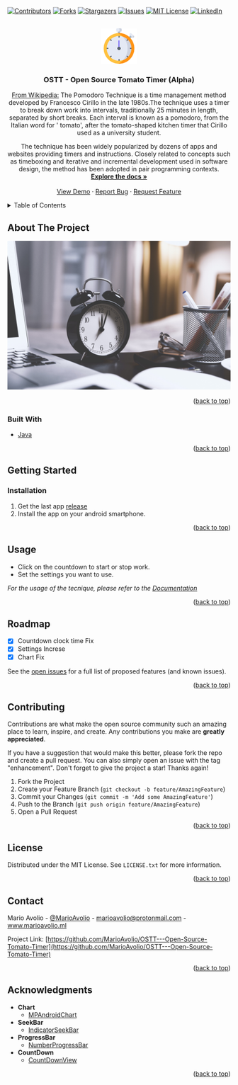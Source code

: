 <div id="top"></div>
<!--
*** Thanks for checking out the Best-README-Template. If you have a suggestion
*** that would make this better, please fork the repo and create a pull request
*** or simply open an issue with the tag "enhancement".
*** Don't forget to give the project a star!
*** Thanks again! Now go create something AMAZING! :D
-->

<!-- PROJECT SHIELDS -->
<!--
*** I'm using markdown "reference style" links for readability.
*** Reference links are enclosed in brackets [ ] instead of parentheses ( ).
*** See the bottom of this document for the declaration of the reference variables
*** for contributors-url, forks-url, etc. This is an optional, concise syntax you may use.
*** https://www.markdownguide.org/basic-syntax/#reference-style-links
-->

[![Contributors][contributors-shield]][contributors-url]
[![Forks][forks-shield]][forks-url]
[![Stargazers][stars-shield]][stars-url]
[![Issues][issues-shield]][issues-url]
[![MIT License][license-shield]][license-url]
[![LinkedIn][linkedin-shield]][linkedin-url]

<!-- PROJECT LOGO -->
<br />
<div align="center">
  <a href="https://github.com/MarioAvolio/OSTT---Open-Source-Tomato-Timer">
    <img src="images/logo.png" alt="Logo" width="80" height="80">
  </a>

<h3 align="center">OSTT - Open Source Tomato Timer (Alpha)</h3>

  <p align="center">
    <a href="https://en.wikipedia.org/wiki/Pomodoro_Technique">From Wikipedia:</a>
The Pomodoro Technique is a time management method developed by Francesco Cirillo in the late
1980s.The technique uses a timer to break down work into intervals, traditionally 25 minutes in
length, separated by short breaks. Each interval is known as a pomodoro, from the Italian word for '
tomato', after the tomato-shaped kitchen timer that Cirillo used as a university student.

The technique has been widely popularized by dozens of apps and websites providing timers and
instructions. Closely related to concepts such as timeboxing and iterative and incremental
development used in software design, the method has been adopted in pair programming contexts.
<br />
<a href="https://github.com/MarioAvolio/OSTT---Open-Source-Tomato-Timer"><strong>Explore the docs »</strong></a>
<br />
<br />
<a href="https://github.com/MarioAvolio/OSTT---Open-Source-Tomato-Timer">View Demo</a>
·
<a href="https://github.com/MarioAvolio/OSTT---Open-Source-Tomato-Timer/issues">Report Bug</a>
·
<a href="https://github.com/MarioAvolio/OSTT---Open-Source-Tomato-Timer/issues">Request Feature</a>

  </p>
</div>

<!-- TABLE OF CONTENTS -->
<details>
  <summary>Table of Contents</summary>
  <ol>
    <li>
      <a href="#about-the-project">About The Project</a>
      <ul>
        <li><a href="#built-with">Built With</a></li>
      </ul>
    </li>
    <li>
      <a href="#getting-started">Getting Started</a>
      <ul>
        <li><a href="#installation">Installation</a></li>
      </ul>
    </li>
    <li><a href="#usage">Usage</a></li>
    <li><a href="#roadmap">Roadmap</a></li>
    <li><a href="#contributing">Contributing</a></li>
    <li><a href="#license">License</a></li>
    <li><a href="#contact">Contact</a></li>
    <li><a href="#acknowledgments">Acknowledgments</a></li>
  </ol>
</details>

<!-- ABOUT THE PROJECT -->

## About The Project

[![Product Name Screen Shot][product-screenshot]](https://en.wikipedia.org/wiki/Pomodoro_Technique)

<p align="right">(<a href="#top">back to top</a>)</p>

### Built With

- [Java](https://nextjs.org/)

<p align="right">(<a href="#top">back to top</a>)</p>

<!-- GETTING STARTED -->

## Getting Started
### Installation

1. Get the last app [release](https://github.com/MarioAvolio/OSTT---Open-Source-Tomato-Timer/releases)
2. Install the app on your android smartphone.

<p align="right">(<a href="#top">back to top</a>)</p>

<!-- USAGE EXAMPLES -->

## Usage
- Click on the countdown to start or stop work.
- Set the settings you want to use.

_For the usage of the tecnique, please refer to the [Documentation](https://en.wikipedia.org/wiki/Pomodoro_Technique)_


<p align="right">(<a href="#top">back to top</a>)</p>

<!-- ROADMAP -->

## Roadmap

- [X] Countdown clock time Fix
- [X] Settings Increse
- [X] Chart Fix

See the [open issues](https://github.com/MarioAvolio/OSTT---Open-Source-Tomato-Timer/issues) for a full list of proposed features (and known issues).

<p align="right">(<a href="#top">back to top</a>)</p>

<!-- CONTRIBUTING -->

## Contributing

Contributions are what make the open source community such an amazing place to learn, inspire, and create. Any contributions you make are **greatly appreciated**.

If you have a suggestion that would make this better, please fork the repo and create a pull request. You can also simply open an issue with the tag "enhancement".
Don't forget to give the project a star! Thanks again!

1. Fork the Project
2. Create your Feature Branch (`git checkout -b feature/AmazingFeature`)
3. Commit your Changes (`git commit -m 'Add some AmazingFeature'`)
4. Push to the Branch (`git push origin feature/AmazingFeature`)
5. Open a Pull Request

<p align="right">(<a href="#top">back to top</a>)</p>

<!-- LICENSE -->

## License

Distributed under the MIT License. See `LICENSE.txt` for more information.

<p align="right">(<a href="#top">back to top</a>)</p>

<!-- CONTACT -->

## Contact

Mario Avolio - [@MarioAvolio](https://www.linkedin.com/in/mario-avolio-3666b1219/) -  marioavolio@protonmail.com - www.marioavolio.ml

Project Link: [https://github.com/MarioAvolio/OSTT---Open-Source-Tomato-Timer](https://github.com/MarioAvolio/OSTT---Open-Source-Tomato-Timer)

<p align="right">(<a href="#top">back to top</a>)</p>

<!-- ACKNOWLEDGMENTS -->

## Acknowledgments

* **Chart**
    * [MPAndroidChart](https://github.com/PhilJay/MPAndroidChart)
* **SeekBar**
    * [IndicatorSeekBar](https://github.com/warkiz/IndicatorSeekBar)
* **ProgressBar**
    * [NumberProgressBar](https://github.com/daimajia/NumberProgressBar)
* **CountDown**
    * [CountDownView](https://github.com/iwgang/CountdownView)

<p align="right">(<a href="#top">back to top</a>)</p>

<!-- MARKDOWN LINKS & IMAGES -->
<!-- https://www.markdownguide.org/basic-syntax/#reference-style-links -->

[contributors-shield]: https://img.shields.io/github/contributors/MarioAvolio/OSTT---Open-Source-Tomato-Timer.svg?style=for-the-badge
[contributors-url]: https://github.com/MarioAvolio/OSTT---Open-Source-Tomato-Timer/graphs/contributors
[forks-shield]: https://img.shields.io/github/forks/MarioAvolio/OSTT---Open-Source-Tomato-Timer.svg?style=for-the-badge
[forks-url]: https://github.com/MarioAvolio/OSTT---Open-Source-Tomato-Timer/network/members
[stars-shield]: https://img.shields.io/github/stars/MarioAvolio/OSTT---Open-Source-Tomato-Timer.svg?style=for-the-badge
[stars-url]: https://github.com/MarioAvolio/OSTT---Open-Source-Tomato-Timer/stargazers
[issues-shield]: https://img.shields.io/github/issues/MarioAvolio/OSTT---Open-Source-Tomato-Timer.svg?style=for-the-badge
[issues-url]: https://github.com/MarioAvolio/OSTT---Open-Source-Tomato-Timer/issues
[license-shield]: https://img.shields.io/github/license/MarioAvolio/OSTT---Open-Source-Tomato-Timer.svg?style=for-the-badge
[license-url]: https://github.com/MarioAvolio/OSTT---Open-Source-Tomato-Timer/blob/master/LICENSE.txt
[linkedin-shield]: https://img.shields.io/badge/-LinkedIn-black.svg?style=for-the-badge&logo=linkedin&colorB=555
[linkedin-url]: https://linkedin.com/in/MarioAvolio
[product-screenshot]: images/screenshot.png
